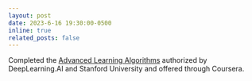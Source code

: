 ```yaml
---
layout: post
date: 2023-6-16 19:30:00-0500
inline: true
related_posts: false
---
```


Completed the [Advanced Learning Algorithms](https://coursera.org/share/e306cd16168204a8aa6a8c92b9b2a6e7) authorized by DeepLearning.AI and Stanford University and offered through Coursera.